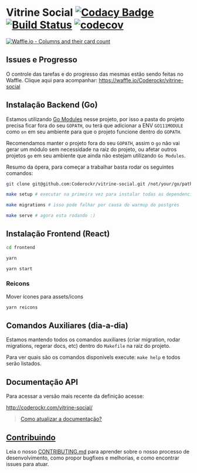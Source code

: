Vitrine Social [![Codacy Badge](https://api.codacy.com/project/badge/Grade/5d73b7a4fb1b4118a8cb900e1ea91c49)](https://www.codacy.com/app/lucassabreu/vitrine-social?utm_source=github.com&amp;utm_medium=referral&amp;utm_content=Coderockr/vitrine-social&amp;utm_campaign=Badge_Grade) [![Build Status](https://travis-ci.org/Coderockr/vitrine-social.svg?branch=master)](https://travis-ci.org/Coderockr/vitrine-social) [![codecov](https://codecov.io/gh/Coderockr/vitrine-social/branch/master/graph/badge.svg)](https://codecov.io/gh/Coderockr/vitrine-social)
===============
[![Waffle.io - Columns and their card count](https://badge.waffle.io/Coderockr/vitrine-social.svg?columns=all)](https://waffle.io/Coderockr/vitrine-social)

## Issues e Progresso

O controle das tarefas e do progresso das mesmas estão sendo feitas no Waffle. Clique aqui para acompanhar: https://waffle.io/Coderockr/vitrine-social


## Instalação Backend (Go)

Estamos utilizando [Go Modules](https://github.com/golang/go/wiki/Modules) nesse projeto, por isso a pasta do projeto precisa ficar fora do seu `GOPATH`, ou terá que adicionar a ENV `GO111MODULE` como `on` em seu ambiente para que o projeto funcione dentro do `GOPATH`.

Recomendamos manter o projeto fora do seu `GOPATH`, assim o `go` não vai gerar um módulo sem necessidade na raiz do projeto, ou afetar outros projetos `go` em seu ambiente que ainda não estejam utilizando `Go Modules`.

Resumo da ópera, para começar a trabalhar basta rodar os seguintes comandos:

```sh
git clone git@github.com:Coderockr/vitrine-social.git /not/your/go/path/vitrine-social;

make setup # executar na primeira vez para instalar todas as dependencias e ferramentas

make migrations # isso pode falhar por causa do warmup do postgres

make serve # agora esta rodando :)
```

## Instalação Frontend (React)

```sh
cd frontend

yarn

yarn start
```

### Reicons

Mover ícones para assets/icons

```sh
yarn reicons
```

## Comandos Auxiliares (dia-a-dia)

Estamos mantendo todos os comandos auxiliares (criar migration, rodar migrations, regerar docs, etc) dentro do `Makefile` na raiz do projeto.

Para ver quais são os comandos disponívels execute: `make help` e todos serão listados.

## Documentação API

Para acessar a versão mais recente da definição acesse:

http://coderockr.com/vitrine-social/

> [Como atualizar a documentação?](./CONTRIBUTING.md#atualize-a-documentação)

## [Contribuindo](./CONTRIBUTING.md)

Leia o nosso [CONTRIBUTING.md](./CONTRIBUTING.md) para aprender sobre o nosso processo de desenvolvimento, como propor bugfixes e melhorias, e como encontrar issues para atuar.
